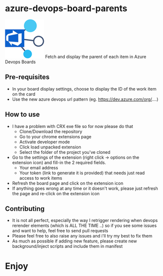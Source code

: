 # azure-devops-board-parents
![logo](icons/icon128.png)
Fetch and display the parent of each item in Azure Devops Boards

## Pre-requisites
 - In your board display settings, choose to display the ID of the work item on the card
 - Use the new azure devops url pattern (eg. https://dev.azure.com/org/....)

## How to use
 - I have a problem with CRX exe file so for now please do that
   - Clone/Download the repository
   - Go to your chrome extensions page
   - Activate developer mode
   - Click load unpacked extension
   - Select the folder of the project you've cloned
 - Go to the settings of the extension (right click -> options on the extension icon) and fill-in the 2 required fields.
   - Your email address
   - Your token (link to generate it is provided) that needs just read access to work items
 - Refresh the board page and click on the extension icon
 - If anything goes wrong at any time or it doesn't work, please just refresh the page and re-click on the extension icon

## Contributing
 - It is not all perfect, especially the way I retrigger rendering when devops rerender elements (which is ALL THE TIME ..) so if you see some issues and want to help, feel free to send pull requests
 - Please feel free to also raise any issues and i'll try my best to fix them
 - As much as possible if adding new feature, please create new background/inject scripts and include them in manifest

# Enjoy
